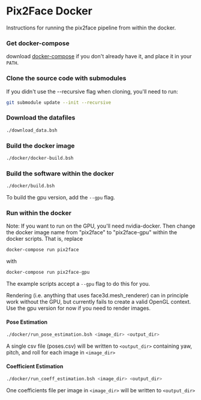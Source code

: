 # Pix2Face Docker
Instructions for running the pix2face pipeline from within the docker.

### Get docker-compose
download [docker-compose](https://github.com/docker/compose/releases/download/1.21.2/docker-compose-Linux-x86_64) if you don't already have it, and place it in your `PATH`.


### Clone the source code with submodules

If you didn't use the --recursive flag when cloning, you'll need to run:
```bash
git submodule update --init --recursive
```


### Download the datafiles

```bash
./download_data.bsh
```


### Build the docker image

```bash
./docker/docker-build.bsh
```


### Build the software within the docker

```bash
./docker/build.bsh
```
To build the gpu version, add the `--gpu` flag.


### Run within the docker

Note: If you want to run on the GPU, you'll need nvidia-docker.  Then change the docker image name from "pix2face" to "pix2face-gpu" within the docker scripts.
That is, replace

```bash
docker-compose run pix2face
```

with

```bash
docker-compose run pix2face-gpu
```

The example scripts accept a `--gpu` flag to do this for you.

Rendering (i.e. anything that uses face3d.mesh_renderer) can in principle work without the GPU, but currently fails to create a valid OpenGL context.  Use the gpu version for now if you need to render images.

#### Pose Estimation
```bash
./docker/run_pose_estimation.bsh <image_dir> <output_dir>
```
A single csv file (poses.csv) will be written to `<output_dir>` containing yaw, pitch, and roll for each image in `<image_dir>`

#### Coefficient Estimation
```bash
./docker/run_coeff_estimation.bsh <image_dir> <output_dir>
```
One coefficients file per image in `<image_dir>` will be written to `<output_dir>`
